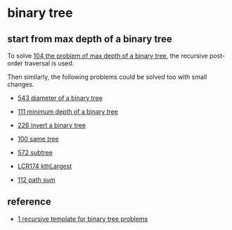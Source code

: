# binary tree

## start from max depth of a binary tree

To solve [104 the problem of max depth of a binary tree](https://github.com/un01s/codeplay/blob/main/binarytree/0104-maxDepth.cpp), the recursive post-order traversal is used.

Then similarly, the following problems could be solved too with small changes.

* [543 diameter of a binary tree](https://github.com/un01s/codeplay/blob/main/binarytree/0543-diameter.cpp)

* [111 minimum depth of a binary tree](https://github.com/un01s/codeplay/blob/main/binarytree/0111-minDepth.cpp)

* [226 invert a binary tree](https://github.com/un01s/codeplay/blob/main/binarytree/0226-invert.cpp)

* [100 same tree](https://github.com/un01s/codeplay/blob/main/binarytree/0100-sametree.cpp)

* [572 subtree](https://github.com/un01s/codeplay/blob/main/binarytree/0572-subtree.cpp)

* [LCR174 kthLargest](https://github.com/un01s/codeplay/blob/main/binarytree/lcr174-kthBig.cpp)

* [112 path sum](https://github.com/un01s/codeplay/blob/main/binarytree/0112-pathSum.cpp)

## reference

* [1 recursive template for binary tree problems](https://leetcode.cn/problems/maximum-depth-of-binary-tree/solutions/1413111/yi-tao-mo-ban-jie-jue-duo-ge-by-zhang-xi-yqep/)

